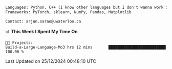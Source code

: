 ```txt
Languages: Python, C++ (I know other languages but I don't wanna work in em)
Frameworks: PyTorch, sklearn, NumPy, Pandas, Matplotlib

Contact: arjun.sarao@uwaterloo.ca
```

<!--START_SECTION:waka-->
📊 **This Week I Spent My Time On** 

```text
🐱‍💻 Projects: 
Build-a-Large-Language-Mo3 hrs 12 mins       █████████████████████████   100.00 % 
```


 Last Updated on 25/12/2024 00:48:10 UTC
<!--END_SECTION:waka-->
